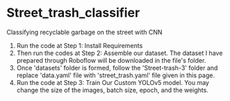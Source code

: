 # Street_trash_classifier
Classifying recyclable garbage on the street with CNN 

1. Run the code at Step 1: Install Requirements
2. Then run the codes at Step 2: Assemble our dataset. The dataset I have prepared through Roboflow will be downloaded in the file's folder.
3. Once 'datasets' folder is formed, follow the 'Street-trash-3' folder and replace 'data.yaml' file with 'street_trash.yaml' file given in this page.
4. Run the code at Step 3: Train Our Custom YOLOv5 model. You may change the size of the images, batch size, epoch, and the weights.
